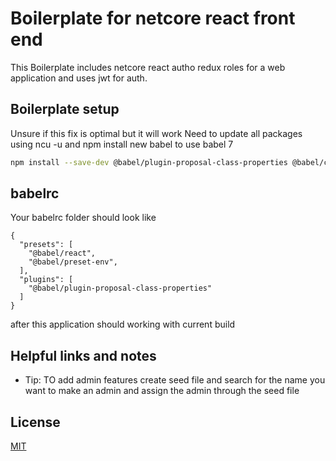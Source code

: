 # Boilerplate for netcore react front end
This Boilerplate includes netcore react autho redux roles for a web application and uses jwt for auth.


## Boilerplate setup
Unsure if this fix is optimal but it will work
Need to update all packages using ncu -u and npm install new babel to use babel 7


```bash
npm install --save-dev @babel/plugin-proposal-class-properties @babel/core @babel/preset-env @babel/preset-react
```

## babelrc
Your babelrc folder should look like
```
{
  "presets": [
    "@babel/react",
    "@babel/preset-env",
  ],
  "plugins": [
    "@babel/plugin-proposal-class-properties"
  ]
}
```

after this application should working with current build
## Helpful links and notes
- Tip: TO add admin features create seed file and search for the name you want to make an admin and assign the admin through the seed file




## License
[MIT](https://choosealicense.com/licenses/mit/)
